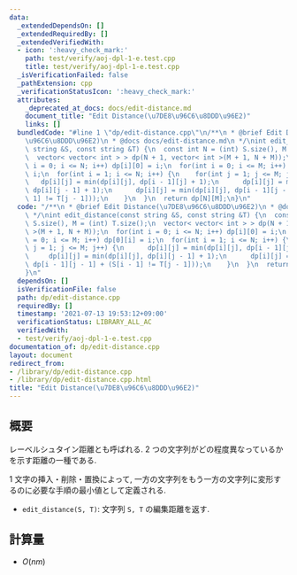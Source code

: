 ```yaml
---
data:
  _extendedDependsOn: []
  _extendedRequiredBy: []
  _extendedVerifiedWith:
  - icon: ':heavy_check_mark:'
    path: test/verify/aoj-dpl-1-e.test.cpp
    title: test/verify/aoj-dpl-1-e.test.cpp
  _isVerificationFailed: false
  _pathExtension: cpp
  _verificationStatusIcon: ':heavy_check_mark:'
  attributes:
    _deprecated_at_docs: docs/edit-distance.md
    document_title: "Edit Distance(\u7DE8\u96C6\u8DDD\u96E2)"
    links: []
  bundledCode: "#line 1 \"dp/edit-distance.cpp\"\n/**\n * @brief Edit Distance(\u7DE8\
    \u96C6\u8DDD\u96E2)\n * @docs docs/edit-distance.md\n */\nint edit_distance(const\
    \ string &S, const string &T) {\n  const int N = (int) S.size(), M = (int) T.size();\n\
    \  vector< vector< int > > dp(N + 1, vector< int >(M + 1, N + M));\n  for(int\
    \ i = 0; i <= N; i++) dp[i][0] = i;\n  for(int i = 0; i <= M; i++) dp[0][i] =\
    \ i;\n  for(int i = 1; i <= N; i++) {\n    for(int j = 1; j <= M; j++) {\n   \
    \   dp[i][j] = min(dp[i][j], dp[i - 1][j] + 1);\n      dp[i][j] = min(dp[i][j],\
    \ dp[i][j - 1] + 1);\n      dp[i][j] = min(dp[i][j], dp[i - 1][j - 1] + (S[i -\
    \ 1] != T[j - 1]));\n    }\n  }\n  return dp[N][M];\n}\n"
  code: "/**\n * @brief Edit Distance(\u7DE8\u96C6\u8DDD\u96E2)\n * @docs docs/edit-distance.md\n\
    \ */\nint edit_distance(const string &S, const string &T) {\n  const int N = (int)\
    \ S.size(), M = (int) T.size();\n  vector< vector< int > > dp(N + 1, vector< int\
    \ >(M + 1, N + M));\n  for(int i = 0; i <= N; i++) dp[i][0] = i;\n  for(int i\
    \ = 0; i <= M; i++) dp[0][i] = i;\n  for(int i = 1; i <= N; i++) {\n    for(int\
    \ j = 1; j <= M; j++) {\n      dp[i][j] = min(dp[i][j], dp[i - 1][j] + 1);\n \
    \     dp[i][j] = min(dp[i][j], dp[i][j - 1] + 1);\n      dp[i][j] = min(dp[i][j],\
    \ dp[i - 1][j - 1] + (S[i - 1] != T[j - 1]));\n    }\n  }\n  return dp[N][M];\n\
    }\n"
  dependsOn: []
  isVerificationFile: false
  path: dp/edit-distance.cpp
  requiredBy: []
  timestamp: '2021-07-13 19:53:12+09:00'
  verificationStatus: LIBRARY_ALL_AC
  verifiedWith:
  - test/verify/aoj-dpl-1-e.test.cpp
documentation_of: dp/edit-distance.cpp
layout: document
redirect_from:
- /library/dp/edit-distance.cpp
- /library/dp/edit-distance.cpp.html
title: "Edit Distance(\u7DE8\u96C6\u8DDD\u96E2)"
---
```

## 概要

レーベルシュタイン距離とも呼ばれる. $2$ つの文字列がどの程度異なっているかを示す距離の一種である.

$1$ 文字の挿入・削除・置換によって, 一方の文字列をもう一方の文字列に変形するのに必要な手順の最小値として定義される.

* `edit_distance(S, T)`: 文字列 `S, T` の編集距離を返す.

## 計算量

* $O(nm)$
